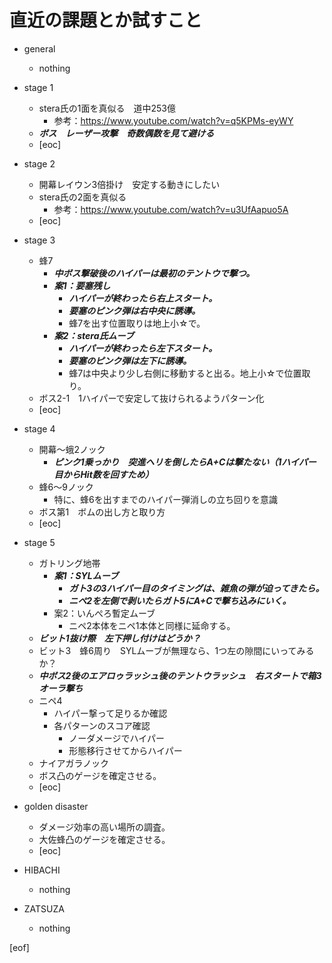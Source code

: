 # 直近の課題とか試すこと

- general
  - nothing

- stage 1
  - stera氏の1面を真似る　道中253億
    - 参考：https://www.youtube.com/watch?v=q5KPMs-eyWY
  - **_ボス　レーザー攻撃　奇数偶数を見て避ける_**
  - [eoc]

- stage 2
  - 開幕レイウン3倍掛け　安定する動きにしたい
  - stera氏の2面を真似る
    - 参考：https://www.youtube.com/watch?v=u3UfAapuo5A
  - [eoc]

- stage 3
  - 蜂7
    - **_中ボス撃破後のハイパーは最初のテントウで撃つ。_**
    - **_案1：要塞残し_**
      - **_ハイパーが終わったら右上スタート。_**
      - **_要塞のピンク弾は右中央に誘導。_**
      - 蜂7を出す位置取りは地上小☆で。
    - **_案2：stera氏ムーブ_**
      - **_ハイパーが終わったら左下スタート。_**
      - **_要塞のピンク弾は左下に誘導。_**
      - 蜂7は中央より少し右側に移動すると出る。地上小☆で位置取り。
  - ボス2-1　1ハイパーで安定して抜けられるようパターン化
  - [eoc]

- stage 4
  - 開幕～蛾2ノック
    - **_ピンク1乗っかり　突進ヘリを倒したらA+Cは撃たない（1ハイパー目からHit数を回すため）_**
  - 蜂6～9ノック
    - 特に、蜂6を出すまでのハイパー弾消しの立ち回りを意識
  - ボス第1　ボムの出し方と取り方
  - [eoc]

- stage 5
  - ガトリング地帯
    - **_案1：SYLムーブ_**
      - **_ガト3の3ハイパー目のタイミングは、雑魚の弾が迫ってきたら。_**
      - **_ニペ2を左側で剥いたらガト5にA+Cで撃ち込みにいく。_**
    - 案2：いんぺろ暫定ムーブ
      - ニペ2本体をニペ1本体と同様に延命する。
  - **_ビット1抜け際　左下押し付けはどうか？_**
  - ビット3　蜂6周り　SYLムーブが無理なら、1つ左の隙間にいってみるか？
  - **_中ボス2後のエアロゥラッシュ後のテントウラッシュ　右スタートで箱3オーラ撃ち_**
  - ニペ4
    - ハイパー撃って足りるか確認
    - 各パターンのスコア確認
      - ノーダメージでハイパー
      - 形態移行させてからハイパー
  - ナイアガラノック
  - ボス凸のゲージを確定させる。
  - [eoc]

- golden disaster
  - ダメージ効率の高い場所の調査。
  - 大佐蜂凸のゲージを確定させる。
  - [eoc]

- HIBACHI
  - nothing

- ZATSUZA
  - nothing

[eof]
